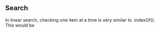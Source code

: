 ## Search
In linear search, checking one item at a time is very similar to .indexOf(). This
would be
